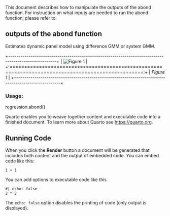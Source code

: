 This document describes how to manipulate the outputs of the abond function. For instruction on what inputs are needed to run the abond function, please refer to

## outputs of the abond function

Estimates dynamic panel model using difference GMM or system GMM.

+-----------------------------------------------------------------------------------------------------+
| ![Figure 1](https://raw.githubusercontent.com/dazhwu/pydynpd/main/vignettes/Images/list_models.svg) |
+:===================================================================================================:+
| *Figure 1*                                                                                          |
+-----------------------------------------------------------------------------------------------------+

### Usage:

regression.abond()

Quarto enables you to weave together content and executable code into a finished document. To learn more about Quarto see <https://quarto.org>.

## Running Code

When you click the **Render** button a document will be generated that includes both content and the output of embedded code. You can embed code like this:

```{python}
1 + 1
```

You can add options to executable code like this

```{python}
#| echo: false
2 * 2
```

The `echo: false` option disables the printing of code (only output is displayed).
